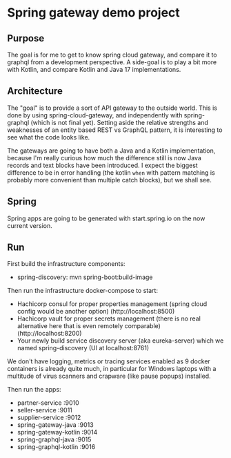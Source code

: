# Spring gateway demo project

## Purpose

The goal is for me to get to know spring cloud gateway, and compare it to graphql from a development perspective.
A side-goal is to play a bit more with Kotlin, and compare Kotlin and Java 17 implementations.


## Architecture

The "goal" is to provide a sort of API gateway to the outside world. This is done by using spring-cloud-gateway, and independently with spring-graphql (which is not final yet). Setting aside the relative strengths and weaknesses of an entity based REST vs GraphQL pattern, it is interesting to see what the code looks like.

The gateways are going to have both a Java and a Kotlin implementation, because I'm really curious how much the difference still is now Java records and text blocks have been introduced. I expect the biggest difference to be in error handling (the kotlin `when` with pattern matching is probably more convenient than multiple catch blocks), but we shall see.

## Spring

Spring apps are going to be generated with start.spring.io on the now current version.

## Run

First build the infrastructure components:
- spring-discovery: mvn spring-boot:build-image

Then run the infrastructure docker-compose to start: 
- Hachicorp consul for proper properties management (spring cloud config would be another option) (http://localhost:8500)
- Hachicorp vault for proper secrets management (there is no real alternative here that is even remotely comparable) (http://localhost:8200)
- Your newly build  service discovery server (aka eureka-server) which we named spring-discovery (UI at localhost:8761)

We don't have logging, metrics or tracing services enabled as 9 docker containers is already quite much, in particular for Windows laptops with a multitude of virus scanners and crapware (like pause popups) installed.

Then run the apps:
- partner-service       :9010
- seller-service        :9011
- supplier-service      :9012
- spring-gateway-java   :9013
- spring-gateway-kotlin :9014
- spring-graphql-java   :9015
- spring-graphql-kotlin :9016




